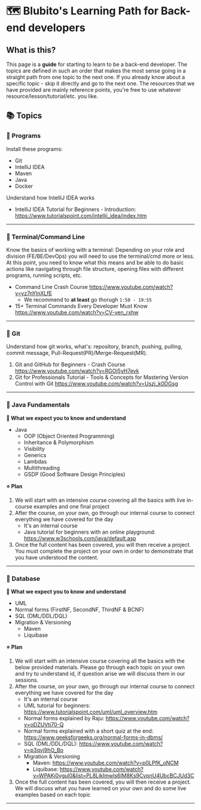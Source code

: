 # 🗺️ Blubito's Learning Path for Back-end developers

## What is this?
This page is a **guide** for starting to learn to be a back-end developer. The topics are defined in such an order that makes the most sense going in a straight path from one topic to the next one. If you already know about a specific topic - skip it directly and go to the next one. The resources that we have provided are mainly reference points, you're free to use whatever resource/lesson/tutorial/etc. you like.

## 📚 Topics

### 📘 Programs
Install these programs:
- Git
- IntelliJ IDEA
- Maven
- Java
- Docker

Understand how IntelliJ IDEA works
- IntelliJ IDEA Tutorial for Beginners - Introduction: https://www.tutorialspoint.com/intellij_idea/index.htm

---


### 📘 Terminal/Command Line
Know the basics of working with a terminal:
Depending on your role and division (FE/BE/DevOps) you will need to use the terminal/cmd more or less. At this point, you need to know what this means and be able to do basic actions like navigating through file structure, opening files with different programs, running scripts, etc.

- Command Line Crash Course https://www.youtube.com/watch?v=yz7nYlnXLfE
    - We recommend to **at least** go thorugh `1:50 - 19:55`
- 15+ Terminal Commands Every Developer Must Know https://www.youtube.com/watch?v=CV-ven_rxhw


---


### 📘 Git
Understand how git works, what's: repository, branch, pushing, pulling, commit message, Pull-Request(PR)/Merge-Request(MR).
1. Git and GitHub for Beginners - Crash Course https://www.youtube.com/watch?v=RGOj5yH7evk
2. Git for Professionals Tutorial - Tools & Concepts for Mastering Version Control with Git https://www.youtube.com/watch?v=Uszj_k0DGsg

---


### 📘 Java Fundamentals

**🤝 What we expect you to know and understand**

- Java
    - OOP (Object Oriented Programming)
    - Inheritance & Polymorphism
    - Visibility
    - Generics
    - Lambdas
    - Multithreading
    - GSDP (Good Software Design Principles)

**⭐ Plan**
1. We will start with an intensive course covering all the basics with live in-course examples and one final project
2. After the course, on your own, go through our internal course to connect everything we have covered for the day
    - It's an internal course
    - Java tutorial for beginners with an online playground: https://www.w3schools.com/java/default.asp
3. Once the full content has been covered, you will then receive a project. You must complete the project on your own in order to demonstrate that you have understood the content.


---


### 📘 Database 

**🤝 What we expect you to know and understand**

- UML
- Normal forms (FirstNF, SecondNF, ThirdNF & BCNF)
- SQL (DML/DDL/DQL)
- Migration & Versioning
  - Maven
  - Liquibase

**⭐ Plan**
1. We will start with an intensive course covering all the basics with the below provided materials. Please go through each topic on your own and try to understand id, if question arise we will discuss them in our sessions.
2. After the course, on your own, go through our internal course to connect everything we have covered for the day
    - It's an internal course
    - UML tutorial for beginners: https://www.tutorialspoint.com/uml/uml_overview.htm
    - Normal forms explained by Raju: https://www.youtube.com/watch?v=oDZUVti70-Q
    - Normal forms explained with a short quiz at the end: https://www.geeksforgeeks.org/normal-forms-in-dbms/
    - SQL (DML/DDL/DQL): https://www.youtube.com/watch?v=p3qvj9hO_Bo
    - Migration & Versioning
      - Maven: https://www.youtube.com/watch?v=p0LPfK_oNCM
      - Liquibase: https://www.youtube.com/watch?v=WPAKj0ygul0&list=PL8LikImwls6IM8Ks9CvpnU4UbcBCJUd3C
3. Once the full content has been covered, you will then receive a project. We will discuss what you have learned on your own and do some live examples based on each topic


---

